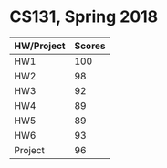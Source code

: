 # CS131, Spring 2018
| HW/Project | Scores |
| --- | --- |
| HW1 | 100 |
| HW2 |  98 |
| HW3 |  92 |
| HW4 |  89 |
| HW5 |  89 |
| HW6 |  93 |
| Project | 96 |
